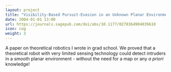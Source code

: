 ```yaml
---
layout: project
title: "Visibility-Based Pursuit-Evasion in an Unknown Planar Environment"
date: 2004-01-01 13:00
url: https://journals.sagepub.com/doi/abs/10.1177/0278364904039610
icon: cog
weight: 3
---
```


A paper on theoretical robotics I wrote in grad school. We proved that a theoretical robot with very limited sensing technology could detect intruders in a smooth planar environment - without the need for a map or any *a priori* knowledge!